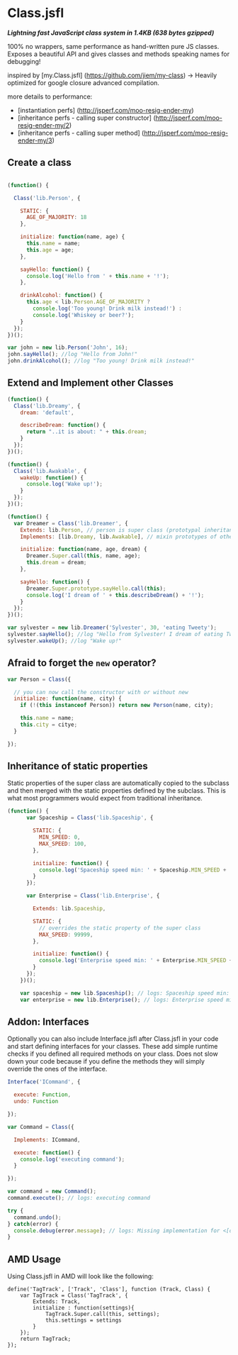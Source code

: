 # Class.jsfl

**_Lightning fast JavaScript class system in 1.4KB (638 bytes gzipped)_**

100% no wrappers, same performance as hand-written pure JS classes. Exposes a beautiful API and gives classes and methods speaking names for debugging!

inspired by [my.Class.jsfl] (https://github.com/jiem/my-class) -> Heavily optimized for google closure advanced compilation.

more details to performance:

- [instantiation perfs] (http://jsperf.com/moo-resig-ender-my)
- [inheritance perfs - calling super constructor] (http://jsperf.com/moo-resig-ender-my/2)
- [inheritance perfs - calling super method] (http://jsperf.com/moo-resig-ender-my/3)

## Create a class

```JavaScript

(function() {

  Class('lib.Person', {

    STATIC: {
      AGE_OF_MAJORITY: 18
    },

    initialize: function(name, age) {
      this.name = name;
      this.age = age;
    },

    sayHello: function() {
      console.log('Hello from ' + this.name + '!');
    },

    drinkAlcohol: function() {
      this.age < lib.Person.AGE_OF_MAJORITY ?
        console.log('Too young! Drink milk instead!') :
        console.log('Whiskey or beer?');
    }
  });
})();

var john = new lib.Person('John', 16);
john.sayHello(); //log "Hello from John!"
john.drinkAlcohol(); //log "Too young! Drink milk instead!"
```

## Extend and Implement other Classes

```JavaScript
(function() {
  Class('lib.Dreamy', {
    dream: 'default',

    describeDream: function() {
      return "..it is about: " + this.dream;
    }
  });
})();

(function() {
  Class('lib.Awakable', {
    wakeUp: function() {
      console.log('Wake up!');
    }
  });
})();

(function() {
  var Dreamer = Class('lib.Dreamer', {
    Extends: lib.Person, // person is super class (prototypal inheritance)
    Implements: [lib.Dreamy, lib.Awakable], // mixin prototypes of other classes

    initialize: function(name, age, dream) {
      Dreamer.Super.call(this, name, age);
      this.dream = dream;
    },

    sayHello: function() {
      Dreamer.Super.prototype.sayHello.call(this);
      console.log('I dream of ' + this.describeDream() + '!');
    }
  });
})();

var sylvester = new lib.Dreamer('Sylvester', 30, 'eating Tweety');
sylvester.sayHello(); //log "Hello from Sylvester! I dream of eating Tweety!"
sylvester.wakeUp(); //log "Wake up!"
```

## Afraid to forget the `new` operator?

```JavaScript
var Person = Class({

  // you can now call the constructor with or without new
  initialize: function(name, city) {
    if (!(this instanceof Person)) return new Person(name, city);

    this.name = name;
    this.city = citye;
  }

});
```

## Inheritance of static properties

Static properties of the super class are automatically copied to the subclass and then merged with the static properties defined by the subclass. This is what most programmers would expect from traditional inheritance.

```JavaScript
(function() {
      var Spaceship = Class('lib.Spaceship', {

        STATIC: {
          MIN_SPEED: 0,
          MAX_SPEED: 100,
        },

        initialize: function() {
          console.log('Spaceship speed min: ' + Spaceship.MIN_SPEED + ' max: ' + Spaceship.MAX_SPEED);
        }
      });

      var Enterprise = Class('lib.Enterprise', {

        Extends: lib.Spaceship,

        STATIC: {
          // overrides the static property of the super class
          MAX_SPEED: 99999,
        },

        initialize: function() {
          console.log('Enterprise speed min: ' + Enterprise.MIN_SPEED + ' max: ' + Enterprise.MAX_SPEED);
        }
      });
    })();

    var spaceship = new lib.Spaceship(); // logs: Spaceship speed min: 0 max: 100
    var enterprise = new lib.Enterprise(); // logs: Enterprise speed min: 0 max: 99999
```

## Addon: Interfaces

Optionally you can also include Interface.jsfl after Class.jsfl in your code and start
defining interfaces for your classes. These add simple runtime checks if you defined
all required methods on your class. Does not slow down your code because if you define
the methods they will simply override the ones of the interface.

```JavaScript
Interface('ICommand', {

  execute: Function,
  undo: Function

});

var Command = Class({

  Implements: ICommand,

  execute: function() {
    console.log('executing command');
  }

});

var command = new Command();
command.execute(); // logs: executing command

try {
  command.undo();
} catch(error) {
  console.debug(error.message); // logs: Missing implementation for <[object Object]::undo> required by interface ICommand
}
```

## AMD Usage

Using Class.jsfl in AMD will look like the following:

```
define('TagTrack', ['Track', 'Class'], function (Track, Class) {
    var TagTrack = Class('TagTrack', {
        Extends: Track,
        initialize : function(settings){
            TagTrack.Super.call(this, settings);
            this.settings = settings
        }
    });
    return TagTrack;
});
```
